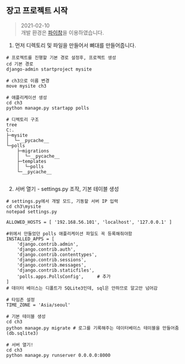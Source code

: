 ## 장고 프로젝트 시작
> 2021-02-10   
> 개발 환경은 [파이참](https://conservative-vector.tistory.com/entry/%ED%8C%8C%EC%9D%B4%EC%B0%B8-Django-%ED%94%84%EB%A1%9C%EC%A0%9D%ED%8A%B8-%EC%8B%9C%EC%9E%91%ED%95%98%EA%B8%B0)을 이용하였습니다.
1. 먼저 디렉토리 및 파일을 만들어서 뼈대를 만들어줍니다.
```shell 
# 프로젝트를 진행할 기본 경로 설정후, 프로젝트 생성
cd 기본 경로
django-admin startproject mysite

# ch3으로 이름 변경
move mysite ch3

# 애플리케이션 생성
cd ch3
python manage.py startapp polls

# 디렉토리 구조
tree
C:.
├─mysite
│  └─__pycache__
└─polls
    ├─migrations
    │  └─__pycache__
    ├─templates
    │  └─polls
    └─__pycache__
    
```
2. 서버 열기 - settings.py 조작, 기본 테이블 생성
```shell
# settings.py에서 개발 모드, 기동할 서버 IP 입력
cd ch3\mysite
notepad settings.py

ALLOWED_HOSTS = [ '192.168.56.101', 'localhost', '127.0.0.1' ]

#위에서 만들었던 polls 애플리케이션 파일도 꼭 등록해줘야함
INSTALLED_APPS = [
    'django.contrib.admin',
    'django.contrib.auth',
    'django.contrib.contenttypes',
    'django.contrib.sessions',
    'django.contrib.messages',
    'django.contrib.staticfiles',
    'polls.apps.PollsConfig',     # 추가
]
# 데이터 베이스는 디폴트가 SQLite3인데, sql은 안하므로 알고만 넘어감

# 타임존 설정
TIME_ZONE = 'Asia/seoul'

# 기본 테이블 생성
cd ch3
python manage.py migrate # 로그를 기록해주는 데이터베이스 테이블을 만들어줌(db.sqlite3)

# 서버 열기!
cd ch3
python manage.py runserver 0.0.0.0:8000

